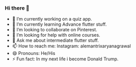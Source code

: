 ### Hi there 👋



- 🔭 I’m currently working on a quiz app.
- 🌱 I’m currently learning Advance flutter stuff.
- 👯 I’m looking to collaborate on Pinterest.
- 🤔 I’m looking for help with online courses.
- 💬 Ask me about intermediate flutter stuff.
- 📫 How to reach me: Instagram: alemantrixaryanagrawal
- 😄 Pronouns: He/His
- ⚡ Fun fact: In my next life i become Donald Trump.

